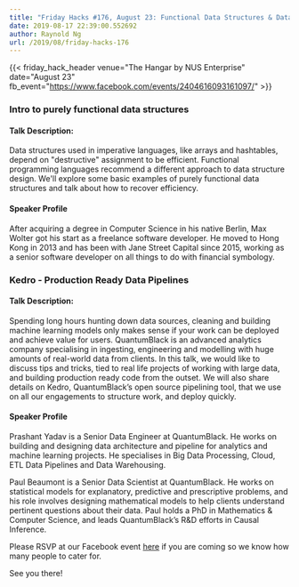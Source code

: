 ```yaml
---
title: "Friday Hacks #176, August 23: Functional Data Structures & Data Pipelines"
date: 2019-08-17 22:39:00.552692
author: Raynold Ng
url: /2019/08/friday-hacks-176
---
```



{{< friday_hack_header
    venue="The Hangar by NUS Enterprise"
    date="August 23"
    fb_event="https://www.facebook.com/events/2404616093161097/" >}}


### Intro to purely functional data structures

#### Talk Description:

Data structures used in imperative languages, like arrays and hashtables, depend on "destructive" assignment to be efficient. Functional programming languages recommend a different approach to data structure design. We'll explore some basic examples of purely functional data structures and talk about how to recover efficiency.

#### Speaker Profile

After acquiring a degree in Computer Science in his native Berlin, Max Wolter got his start as a freelance software developer. He moved to Hong Kong in 2013 and has been with Jane Street Capital since 2015, working as a senior software developer on all things to do with financial symbology.

### Kedro - Production Ready Data Pipelines

#### Talk Description:

Spending long hours hunting down data sources, cleaning and building machine learning models only makes sense if your work can be deployed and achieve value for users. QuantumBlack is an advanced analytics company specialising in ingesting, engineering and modelling with huge amounts of real-world data from clients. In this talk, we would like to discuss tips and tricks, tied to real life projects of working with large data, and building production ready code from the outset. We will also share details on Kedro, QuantumBlack’s open source pipelining tool, that we use on all our engagements to structure work, and deploy quickly.

#### Speaker Profile

Prashant Yadav is a Senior Data Engineer at QuantumBlack. He works on building and designing data architecture and pipeline for analytics and machine learning projects. He specialises in Big Data Processing, Cloud, ETL Data Pipelines and Data Warehousing.

Paul Beaumont is a Senior Data Scientist at QuantumBlack. He works on statistical models for explanatory, predictive and prescriptive problems, and his role involves designing mathematical models to help clients understand pertinent questions about their data. Paul holds a PhD in Mathematics & Computer Science, and leads QuantumBlack’s R&D efforts in Causal Inference.

Please RSVP at our Facebook event [here](https://www.facebook.com/events/2404616093161097/) if you are coming so we know how many people to cater for.

See you there!
